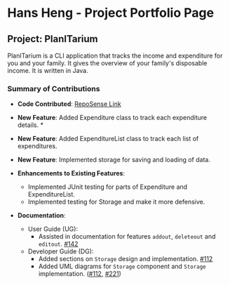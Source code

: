 # Hans Heng - Project Portfolio Page

## Project: PlanITarium

PlanITarium is a CLI application that tracks the income and expenditure for you and your family. It gives the
overview of your family's disposable income. It is written in Java.

### Summary of Contributions

* **Code
  Contributed**: [RepoSense Link](https://nus-cs2113-ay2122s2.github.io/tp-dashboard/?search=hanshenggit&breakdown=true&sort=groupTitle&sortWithin=title&since=2022-02-18&timeframe=commit&mergegroup=&groupSelect=groupByRepos&checkedFileTypes=docs~functional-code~test-code~other&tabOpen=true&tabType=authorship&tabAuthor=HansHengGit&tabRepo=AY2122S2-CS2113T-T10-2%2Ftp%5Bmaster%5D&authorshipIsMergeGroup=false&authorshipFileTypes=docs~functional-code~test-code&authorshipIsBinaryFileTypeChecked=false)

<p></p>

* **New Feature**: Added Expenditure class to track each expenditure details.
  * 

* **New Feature**: Added ExpenditureList class to track each list of expenditures.

* **New Feature**: Implemented storage for saving and loading of data.

* **Enhancements to Existing Features**:
    * Implemented JUnit testing for parts of Expenditure and ExpenditureList.
    * Implemented testing for Storage and make it more defensive.

* **Documentation**:
    * User Guide (UG):
        * Assisted in documentation for features `addout`, `deleteout` and `editout`. [#142](https://github.com/AY2122S2-CS2113T-T10-2/tp/pull/142/files)
    * Developer Guide (DG):
        * Added sections on `Storage` design and implementation. [#112](https://github.com/AY2122S2-CS2113T-T10-2/tp/pull/112)
        * Added UML diagrams for `Storage` component and `Storage` implementation. ([#112](https://github.com/AY2122S2-CS2113T-T10-2/tp/pull/112/files),
          [#221](https://github.com/AY2122S2-CS2113T-T10-2/tp/pull/221))